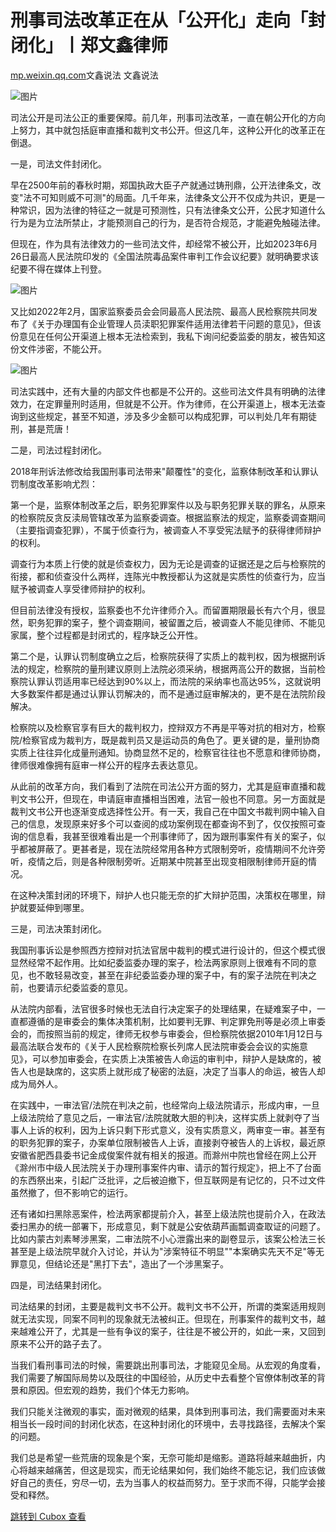 刑事司法改革正在从「公开化」走向「封闭化」丨郑文鑫律师
===========================

[mp.weixin.qq.com](https://mp.weixin.qq.com/s/7QfFZ358_3CG98t-glFuXg)文鑫说法 文鑫说法


![图片](https://image.cubox.pro/cardImg/2023092611404727578/12141.jpg?imageMogr2/quality/90/ignore-error/1)


司法公开是司法公正的重要保障。前几年，刑事司法改革，一直在朝公开化的方向上努力，其中就包括庭审直播和裁判文书公开。但这几年，这种公开化的改革正在倒退。

一是，司法文件封闭化。

早在2500年前的春秋时期，郑国执政大臣子产就通过铸刑鼎，公开法律条文，改变"法不可知则威不可测"的局面。几千年来，法律条文公开不仅成为共识，更是一种常识，因为法律的特征之一就是可预测性，只有法律条文公开，公民才知道什么行为是为立法所禁止，才能预测自己的行为，是否符合规范，才能避免触碰法律。

但现在，作为具有法律效力的一些司法文件，却经常不被公开，比如2023年6月26日最高人民法院印发的《全国法院毒品案件审判工作会议纪要》就明确要求该纪要不得在媒体上刊登。


![图片](https://image.cubox.pro/cardImg/2023092611404791781/79194.jpg?imageMogr2/quality/90/ignore-error/1)


又比如2022年2月，国家监察委员会会同最高人民法院、最高人民检察院共同发布了《关于办理国有企业管理人员渎职犯罪案件适用法律若干问题的意见》，但该份意见在任何公开渠道上根本无法检索到，我私下询问纪委监委的朋友，被告知这份文件涉密，不能公开。


![图片](https://image.cubox.pro/cardImg/2023092611404721081/22020.jpg?imageMogr2/quality/90/ignore-error/1)


司法实践中，还有大量的内部文件也都是不公开的。这些司法文件具有明确的法律效力，在定罪量刑时适用，但就是不公开。作为律师，在公开渠道上，根本无法查询到这些规定，甚至不知道，涉及多少金额可以构成犯罪，可以判处几年有期徒刑，甚是荒唐！

二是，司法过程封闭化。

2018年刑诉法修改给我国刑事司法带来"颠覆性"的变化，监察体制改革和认罪认罚制度改革影响尤烈：

第一个是，监察体制改革之后，职务犯罪案件以及与职务犯罪关联的罪名，从原来的检察院反贪反渎局管辖改革为监察委调查。根据监察法的规定，监察委调查期间（主要指调查犯罪），不属于侦查行为，被调查人不享受宪法赋予的获得律师辩护的权利。

调查行为本质上行使的就是侦查权力，因为无论是调查的证据还是之后与检察院的衔接，都和侦查没什么两样，连陈光中教授都认为这就是实质性的侦查行为，应当赋予被调查人享受律师辩护的权利。

但目前法律没有授权，监察委也不允许律师介入。而留置期限最长有六个月，很显然，职务犯罪的案子，整个调查期间，被留置之后，被调查人不能见律师、不能见家属，整个过程都是封闭式的，程序缺乏公开性。

第二个是，认罪认罚制度确立之后，检察院获得了实质上的裁判权，因为根据刑诉法的规定，检察院的量刑建议原则上法院必须采纳，根据两高公开的数据，当前检察院认罪认罚适用率已经达到90%以上，而法院的采纳率也高达95%，这就说明大多数案件都是通过认罪认罚解决的，而不是通过庭审解决的，更不是在法院阶段解决。

检察院以及检察官享有巨大的裁判权力，控辩双方不再是平等对抗的相对方，检察院/检察官成为裁判方，既是裁判员又是运动员的角色了。更关键的是，量刑协商实质上往往异化成量刑通知。协商显然不足的，检察官往往也不愿意和律师协商，律师很难像拥有庭审一样公开的程序去表达意见。

从此前的改革方向，我们看到了法院在司法公开方面的努力，尤其是庭审直播和裁判文书公开，但现在，申请庭审直播相当困难，法官一般也不同意。另一方面就是裁判文书公开也逐渐变成选择性公开。有一天，我自己在中国文书裁判网中输入自己的信息，发现原来好多个可以查阅的成功案例现在都查询不到了，仅仅按照可查询的信息看，我甚至很难看出是一个刑事律师了，因为跟刑事案件有关的案子，似乎都被屏蔽了。更甚者是，现在法院经常用各种方式限制旁听，疫情期间不允许旁听，疫情之后，则是各种限制旁听。近期某中院甚至出现变相限制律师开庭的情况。

在这种决策封闭的环境下，辩护人也只能无奈的扩大辩护范围，决策权在哪里，辩护就要延伸到哪里。

三是，司法决策封闭化。

我国刑事诉讼是参照西方控辩对抗法官居中裁判的模式进行设计的，但这个模式很显然经常不起作用。比如纪委监委办理的案子，检法两家原则上很难有不同的意见，也不敢轻易改变，甚至在非纪委监委办理的案子中，有的案子法院在判决之前，也要请示纪委监委的意见。

从法院内部看，法官很多时候也无法自行决定案子的处理结果，在疑难案子中，一直都遵循的是审委会的集体决策机制，比如要判无罪、判定罪免刑等是必须上审委会的，而按照当前的规定，律师无权参与审委会，但检察院依据2010年1月12日与最高法联合发布的《关于人民检察院检察长列席人民法院审委会会议的实施意见》，可以参加审委会，在实质上决策被告人命运的审判中，辩护人是缺席的，被告人也是缺席的，这实质上就形成了秘密的法庭，决定了当事人的命运，被告人却成为局外人。

在实践中，一审法官/法院在判决之前，也经常向上级法院请示，形成内审，一旦上级法院给了意见之后，一审法官/法院就敢大胆的判决，这样实质上就剥夺了当事人上诉的权利，因为上诉只剩下形式意义，没有实质意义，两审变一审。甚至有的职务犯罪的案子，办案单位限制被告人上诉，直接剥夺被告人的上诉权，最近原安徽省肥西县委书记金成俊案件就有相关的报道。而滁州中院也曾经在网上公开《滁州市中级人民法院关于办理刑事案件内审、请示的暂行规定》，把上不了台面的东西祭出来，引起广泛批评，之后被迫撤下，但互联网是有记忆的，只不过文件虽然撤了，但不影响它的运行。

还有诸如扫黑除恶案件，检法两家都提前介入，甚至上级法院也提前介入，在政法委扫黑办的统一部署下，形成意见，剩下就是公安依葫芦画瓢调查取证的问题了。比如内蒙古刘素琴涉黑案，二审法院不小心泄露出来的副卷显示，该案公检法三长甚至是上级法院早就介入讨论，并认为"涉案特征不明显""本案确实先天不足"等无罪意见，但结论还是"黑打下去"，造出了一个涉黑案子。

四是，司法结果封闭化。

司法结果的封闭，主要是裁判文书不公开。裁判文书不公开，所谓的类案适用规则就无法实现，同案不同判的现象就无法被纠正。但现在，刑事案件的裁判文书，越来越难公开了，尤其是一些有争议的案子，往往是不被公开的，如此一来，又回到原来不公开的路子去了。

当我们看刑事司法的时候，需要跳出刑事司法，才能窥见全局。从宏观的角度看，我们需要了解国际局势以及既往的中国经验，从历史中去看整个官僚体制改革的背景和原因。但宏观的趋势，我们个体无力影响。

我们只能关注微观的事实，面对微观的结果，具体到刑事司法，我们需要面对未来相当长一段时间的封闭化状态，在这种封闭化的环境中，去寻找路径，去解决个案的问题。

我们总是希望一些荒唐的现象是个案，无奈可能却是缩影。道路将越来越曲折，内心将越来越痛苦，但这是现实，而无论结果如何，我们始终不能忘记，我们应该做好自己的责任，穷尽一切，去为当事人的权益而努力。至于求而不得，只能学会接受和释然。

[跳转到 Cubox 查看](https://cubox.pro/my/card?id=7106155082634233497)
